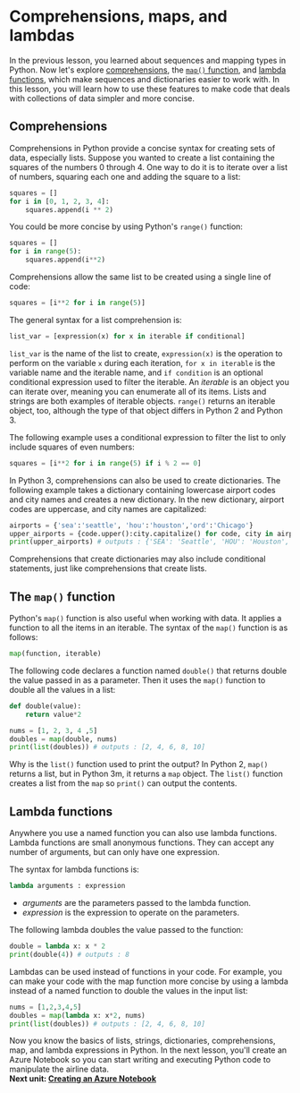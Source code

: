 # Comprehensions, maps, and lambdas

In the previous lesson, you learned about sequences and mapping types in Python. Now let's explore [comprehensions](https://medium.com/better-programming/list-comprehension-in-python-8895a785550b), the [`map()` function](https://docs.python.org/3/library/functions.html#map), and [lambda functions](https://www.w3schools.com/python/python_lambda.asp), which make sequences and dictionaries easier to work with. In this lesson, you will learn how to use these features to make code that deals with collections of data simpler and more concise.

## Comprehensions

Comprehensions in Python provide a concise syntax for creating sets of data, especially lists. Suppose you wanted to create a list containing the squares of the numbers 0 through 4. One way to do it is to iterate over a list of numbers, squaring each one and adding the square to a list:

```python
squares = []
for i in [0, 1, 2, 3, 4]:
    squares.append(i ** 2)
```

You could be more concise by using Python's `range()` function:

```python
squares = []
for i in range(5):
    squares.append(i**2)
```

Comprehensions allow the same list to be created using a single line of code:

```python
squares = [i**2 for i in range(5)]
```

The general syntax for a list comprehension is:

```python
list_var = [expression(x) for x in iterable if conditional]
```

`list_var` is the name of the list to create, `expression(x)` is the operation to perform on the variable `x` during each iteration, `for x in iterable` is the variable name and the iterable name, and `if condition` is an optional conditional expression used to filter the iterable. An *iterable* is an object you can iterate over, meaning you can enumerate all of its items. Lists and strings are both examples of iterable objects. `range()` returns an iterable object, too, although the type of that object differs in Python 2 and Python 3.

The following example uses a conditional expression to filter the list to only include squares of even numbers:

```python
squares = [i**2 for i in range(5) if i % 2 == 0]
```

In Python 3, comprehensions can also be used to create dictionaries. The following example takes a dictionary containing lowercase airport codes and city names and creates a new dictionary. In the new dictionary, airport codes are uppercase, and city names are capitalized:

```python
airports = {'sea':'seattle', 'hou':'houston','ord':'Chicago'}
upper_airports = {code.upper():city.capitalize() for code, city in airports.items()}
print(upper_airports) # outputs : {'SEA': 'Seattle', 'HOU': 'Houston', 'ORD': 'Chicago'}
```

Comprehensions that create dictionaries may also include conditional statements, just like comprehensions that create lists.

## The `map()` function

Python's `map()` function is also useful when working with data. It applies a function to all the items in an iterable. The syntax of the `map()` function is as follows:

```python
map(function, iterable)
```

The following code declares a function named `double()` that returns double the value passed in as a parameter. Then it uses the `map()` function to double all the values in a list:

```python
def double(value):
    return value*2

nums = [1, 2, 3, 4 ,5]
doubles = map(double, nums)
print(list(doubles)) # outputs : [2, 4, 6, 8, 10]
```

Why is the `list()` function used to print the output? In Python 2, `map()` returns a list, but in Python 3m, it returns a `map` object. The `list()` function creates a list from the `map` so `print()` can output the contents.

## Lambda functions

Anywhere you use a named function you can also use lambda functions. Lambda functions are small anonymous functions. They can accept any number of arguments, but can only have one expression. 

The syntax for lambda functions is:
```python
lambda arguments : expression
```
- *arguments* are the parameters passed to the lambda function.  
- *expression* is the expression to operate on the parameters.  

The following lambda doubles the value passed to the function:
```python
double = lambda x: x * 2
print(double(4)) # outputs : 8
```

Lambdas can be used instead of functions in your code. For example, you can make your code with the map function more concise by using a lambda instead of a named function to double the values in the input list:

```python
nums = [1,2,3,4,5]
doubles = map(lambda x: x*2, nums)
print(list(doubles)) # outputs : [2, 4, 6, 8, 10]
```

Now you know the basics of lists, strings, dictionaries, comprehensions, map, and lambda expressions in Python. In the next lesson, you'll create an Azure Notebook so you can start writing and executing Python code to manipulate the airline data.  
**Next unit: [Creating an Azure Notebook](3-Creating-Azure-Notebook.md)**